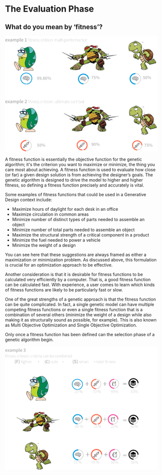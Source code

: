 # The Evaluation Phase

## What do you mean by ‘fitness’?

![](../../.gitbook/assets/introgaevaluationphase.jpg)

A fitness function is essentially the objective function for the genetic algorithm; it's the criterion you want to maximize or minimize, the thing you care most about achieving. A fitness function is used to evaluate how close \(or far\) a given design solution is from achieving the designer’s goals. The genetic algorithm is designed to drive the model to higher and higher fitness, so defining a fitness function precisely and accurately is vital.

Some examples of fitness functions that could be used in a Generative Design context include:

* Maximize hours of daylight for each desk in an office 
* Maximize circulation in common areas 
* Minimize number of distinct types of parts needed to assemble an object 
* Minimize number of total parts needed to assemble an object 
* Maximize the structural strength of a critical component in a product  
* Minimize the fuel needed to power a vehicle 
* Minimize the weight of a design 

You can see here that these suggestions are always framed as either a maximization or minimization problem. As discussed above, this formulation is crucial for an optimization approach to be effective.

Another consideration is that it is desirable for fitness functions to be calculated very efficiently by a computer. That is, a good fitness function can be calculated fast. With experience, a user comes to learn which kinds of fitness functions are likely to be particularly fast or slow.

One of the great strengths of a genetic approach is that the fitness function can be quite complicated. In fact, a single genetic model can have multiple competing fitness functions or even a single fitness function that is a combination of several others \(minimize the weight of a design while also making it as structurally sound as possible, for example\). This is also known as Multi Objective Optimization and Single Objective Optimization.

Only once a fitness function has been defined can the selection phase of a genetic algorithm begin.

![](../../.gitbook/assets/introgaevaluationphase2.jpg)

